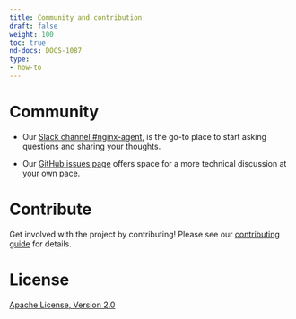 ```yaml
---
title: Community and contribution
draft: false
weight: 100
toc: true
nd-docs: DOCS-1087
type:
- how-to
---
```


# Community

- Our [Slack channel #nginx-agent](https://nginxcommunity.slack.com/), is the go-to place to start asking questions and sharing your thoughts.

- Our [GitHub issues page](https://github.com/nginx/agent/issues) offers space for a more technical discussion at your own pace.

# Contribute

Get involved with the project by contributing! Please see our [contributing guide](https://github.com/nginx/agent/blob/main/CONTRIBUTING.md) for details.

# License

[Apache License, Version 2.0](https://github.com/nginx/agent/blob/main/LICENSE)

